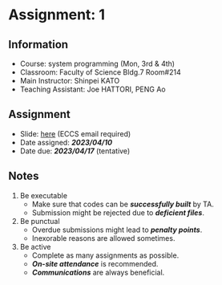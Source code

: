 # Assignment: 1

## Information

- Course: system programming (Mon, 3rd & 4th)
- Classroom: Faculty of Science Bldg.7 Room#214
- Main Instructor: Shinpei KATO
- Teaching Assistant: Joe HATTORI, PENG Ao

## Assignment

- Slide: [here]() (ECCS email required) 
- Date assigned: ***2023/04/10***
- Date due: ***2023/04/17*** (tentative)

## Notes

1. Be executable
    - Make sure that codes can be ***successfully built*** by TA.
    - Submission might be rejected due to ***deficient files***.
1. Be punctual
    - Overdue submissions might lead to ***penalty points***.
    - Inexorable reasons are allowed sometimes.
1. Be active
    - Complete as many assignments as possible.
    - ***On-site attendance*** is recommended.
    - ***Communications*** are always beneficial.
